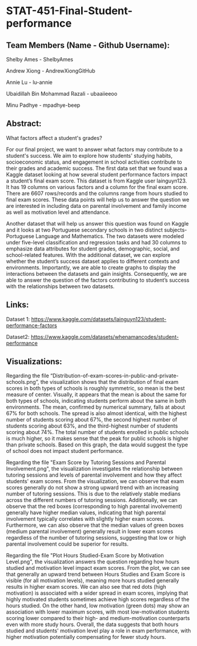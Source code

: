 # STAT-451-Final-Student-performance

## Team Members (Name - Github Username): 
Shelby Ames - ShelbyAmes

Andrew Xiong - AndrewXiongGitHub

Annie Lu - lu-annie

Ubaidillah Bin Mohammad Razali - ubaaiieeoo

Minu Padhye - mpadhye-beep

## Abstract:

What factors affect a student's grades?

For our final project, we want to answer what factors may contribute to a student's success. We aim to explore how students' studying habits, socioeconomic status, and engagement in school activities contribute to their grades and academic success. The first data set that we found was a Kaggle dataset looking at how several student performance factors impact a student’s final exam score. This dataset is from Kaggle user lainguyn123. It has 19 columns on various factors and a column for the final exam score. There are 6607 rows/records and the columns range from hours studied to final exam scores. These data points will help us to answer the question we are interested in including data on parental involvement and family income as well as motivation level and attendance.


Another dataset that will help us answer this question was found on Kaggle and it looks at two Portuguese secondary schools in two distinct subjects- Portuguese Language and Mathematics. The two datasets were modeled under five-level classification and regression tasks and had 30 columns to emphasize data attributes for student grades, demographic, social, and school-related features. With the additional dataset, we can explore whether the student’s success dataset applies to different contexts and environments. Importantly, we are able to create graphs to display the interactions between the datasets and gain insights. Consequently, we are able to answer the question of the factors contributing to student’s success with the relationships between two datasets.

## Links:


Dataset 1: https://www.kaggle.com/datasets/lainguyn123/student-performance-factors


Dataset2: https://www.kaggle.com/datasets/whenamancodes/student-performance

## Visualizations:

Regarding the file “Distribution-of-exam-scores-in-public-and-private-schools.png”, the visualization shows that the distribution of final exam scores in both types of schools is roughly symmetric, so mean is the best measure of center. Visually, it appears that the mean is about the same for both types of schools, indicating students perform about the same in both environments. The mean, confirmed by numerical summary, falls at about 67% for both schools. The spread is also almost identical, with the highest number of students scoring about 67%, the second highest number of students scoring about 63%, and the third-highest number of students scoring about 74%. The total number of students enrolled in public schools is much higher, so it makes sense that the peak for public schools is higher than private schools. Based on this graph, the data would suggest the type of school does not impact student performance.

Regarding the file "Exam Score by Tutoring Sessions and Parental Involvement.png", the visualization investigates the relationship between tutoring sessions and levels of parental involvement and how they affect students' exam scores. From the visualization, we can observe that exam scores generally do not show a strong upward trend with an increasing number of tutoring sessions. This is due to the relatively stable medians across the different numbers of tutoring sessions. Additionally, we can observe that the red boxes (corresponding to high parental involvement) generally have higher median values, indicating that high parental involvement typically correlates with slightly higher exam scores. Furthermore, we can also observe that the median values of green boxes (medium parental involvement) generally result in lower exam scores regardless of the number of tutoring sessions, suggesting that low or high parental involvement could be superior for results. 

Regarding the file "Plot Hours Studied-Exam Score by Motivation Level.png", the visualization answers the question regarding how hours studied and motivation level impact exam scores. From the plot, we can see that generally an upward trend between Hours Studies and Exam Score is visible (for all motivation levels), meaning more hours studied generally results in higher exam scores. We can also see that red dots (high motivation) is associated with a wider spread in exam scores, implying that highly motivated students sometimes achieve high scores regardless of the hours studied. On the other hand, low motivation (green dots) may show an association with lower maximum scores, with most low-motivation students scoring lower compared to their high- and medium-motivation counterparts even with more study hours. Overall, the data suggests that both hours studied and students' motivation level play a role in exam performance, with higher motivation potentially compensating for fewer study hours. 
